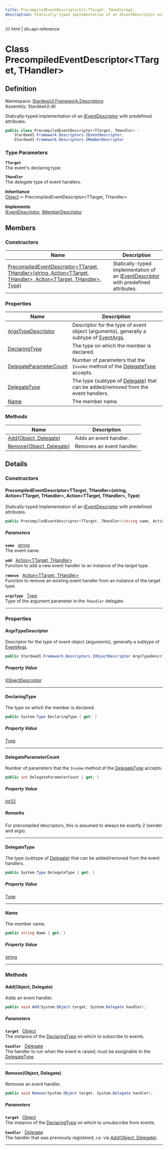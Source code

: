 ```yaml
---
title: PrecompiledEventDescriptor&lt;TTarget, THandler&gt;
description: Statically-typed implementation of an IEventDescriptor with predefined attributes.
---
```


<link rel="stylesheet" href="/StardewUI/stylesheets/reference.css" />

/// html | div.api-reference

# Class PrecompiledEventDescriptor&lt;TTarget, THandler&gt;

## Definition

<div class="api-definition" markdown>

Namespace: [StardewUI.Framework.Descriptors](index.md)  
Assembly: StardewUI.dll  

</div>

Statically-typed implementation of an [IEventDescriptor](ieventdescriptor.md) with predefined attributes.

```cs
public class PrecompiledEventDescriptor<TTarget, THandler> : 
    StardewUI.Framework.Descriptors.IEventDescriptor, 
    StardewUI.Framework.Descriptors.IMemberDescriptor
```

### Type Parameters

**`TTarget`**  
The event's declaring type.

**`THandler`**  
The delegate type of event handlers.


**Inheritance**  
[Object](https://learn.microsoft.com/en-us/dotnet/api/system.object) ⇦ PrecompiledEventDescriptor&lt;TTarget, THandler&gt;

**Implements**  
[IEventDescriptor](ieventdescriptor.md), [IMemberDescriptor](imemberdescriptor.md)

## Members

### Constructors

 | Name | Description |
| --- | --- |
| [PrecompiledEventDescriptor&lt;TTarget, THandler&gt;(string, Action&lt;TTarget, THandler&gt;, Action&lt;TTarget, THandler&gt;, Type)](#precompiledeventdescriptorttarget-thandlerstring-actionttarget-thandler-actionttarget-thandler-type) | Statically-typed implementation of an [IEventDescriptor](ieventdescriptor.md) with predefined attributes. | 

### Properties

 | Name | Description |
| --- | --- |
| [ArgsTypeDescriptor](#argstypedescriptor) | Descriptor for the type of event object (arguments), generally a subtype of [EventArgs](https://learn.microsoft.com/en-us/dotnet/api/system.eventargs). | 
| [DeclaringType](#declaringtype) | The type on which the member is declared. | 
| [DelegateParameterCount](#delegateparametercount) | Number of parameters that the `Invoke` method of the [DelegateType](ieventdescriptor.md#delegatetype) accepts. | 
| [DelegateType](#delegatetype) | The type (subtype of [Delegate](https://learn.microsoft.com/en-us/dotnet/api/system.delegate)) that can be added/removed from the event handlers. | 
| [Name](#name) | The member name. | 

### Methods

 | Name | Description |
| --- | --- |
| [Add(Object, Delegate)](#addobject-delegate) | Adds an event handler. | 
| [Remove(Object, Delegate)](#removeobject-delegate) | Removes an event handler. | 

## Details

### Constructors

#### PrecompiledEventDescriptor&lt;TTarget, THandler&gt;(string, Action&lt;TTarget, THandler&gt;, Action&lt;TTarget, THandler&gt;, Type)

Statically-typed implementation of an [IEventDescriptor](ieventdescriptor.md) with predefined attributes.

```cs
public PrecompiledEventDescriptor<TTarget, THandler>(string name, Action<TTarget, THandler> add, Action<TTarget, THandler> remove, System.Type argsType);
```

##### Parameters

**`name`** &nbsp; [string](https://learn.microsoft.com/en-us/dotnet/api/system.string)  
The event name.

**`add`** &nbsp; [Action&lt;TTarget, THandler&gt;](https://learn.microsoft.com/en-us/dotnet/api/system.action-2)  
Function to add a new event handler to an instance of the target type.

**`remove`** &nbsp; [Action&lt;TTarget, THandler&gt;](https://learn.microsoft.com/en-us/dotnet/api/system.action-2)  
Function to remove an existing event handler from an instance of the target type.

**`argsType`** &nbsp; [Type](https://learn.microsoft.com/en-us/dotnet/api/system.type)  
Type of the argument parameter in the `THandler` delegate.

-----

### Properties

#### ArgsTypeDescriptor

Descriptor for the type of event object (arguments), generally a subtype of [EventArgs](https://learn.microsoft.com/en-us/dotnet/api/system.eventargs).

```cs
public StardewUI.Framework.Descriptors.IObjectDescriptor ArgsTypeDescriptor { get; }
```

##### Property Value

[IObjectDescriptor](iobjectdescriptor.md)

-----

#### DeclaringType

The type on which the member is declared.

```cs
public System.Type DeclaringType { get; }
```

##### Property Value

[Type](https://learn.microsoft.com/en-us/dotnet/api/system.type)

-----

#### DelegateParameterCount

Number of parameters that the `Invoke` method of the [DelegateType](ieventdescriptor.md#delegatetype) accepts.

```cs
public int DelegateParameterCount { get; }
```

##### Property Value

[Int32](https://learn.microsoft.com/en-us/dotnet/api/system.int32)

##### Remarks

For precompiled descriptors, this is assumed to always be exactly 2 (sender and args).

-----

#### DelegateType

The type (subtype of [Delegate](https://learn.microsoft.com/en-us/dotnet/api/system.delegate)) that can be added/removed from the event handlers.

```cs
public System.Type DelegateType { get; }
```

##### Property Value

[Type](https://learn.microsoft.com/en-us/dotnet/api/system.type)

-----

#### Name

The member name.

```cs
public string Name { get; }
```

##### Property Value

[string](https://learn.microsoft.com/en-us/dotnet/api/system.string)

-----

### Methods

#### Add(Object, Delegate)

Adds an event handler.

```cs
public void Add(System.Object target, System.Delegate handler);
```

##### Parameters

**`target`** &nbsp; [Object](https://learn.microsoft.com/en-us/dotnet/api/system.object)  
The instance of the [DeclaringType](imemberdescriptor.md#declaringtype) on which to subscribe to events.

**`handler`** &nbsp; [Delegate](https://learn.microsoft.com/en-us/dotnet/api/system.delegate)  
The handler to run when the event is raised; must be assignable to the [DelegateType](ieventdescriptor.md#delegatetype).

-----

#### Remove(Object, Delegate)

Removes an event handler.

```cs
public void Remove(System.Object target, System.Delegate handler);
```

##### Parameters

**`target`** &nbsp; [Object](https://learn.microsoft.com/en-us/dotnet/api/system.object)  
The instance of the [DeclaringType](imemberdescriptor.md#declaringtype) on which to unsubscribe from events.

**`handler`** &nbsp; [Delegate](https://learn.microsoft.com/en-us/dotnet/api/system.delegate)  
The handler that was previously registered, i.e. via [Add(Object, Delegate)](ieventdescriptor.md#addobject-delegate).

-----

